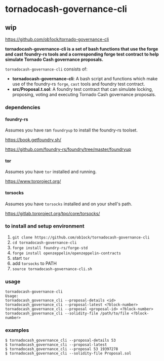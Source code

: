 # tornadocash-governance-cli

## wip

https://github.com/ob1ock/tornado-governance-cli

**tornadocash-governance-cli is a set of bash functions that use the forge and cast foundry-rs tools and a corresponding forge test contract to help simulate Tornado Cash governance proposals.**

`tornadocash-governance-cli` consists of:

-   **tornadocash-governance-cli**: A bash script and functions which make use of the foundry-rs `forge`, `cast` tools and foundry test contract.
-   **src/Proposal.t.sol**: A foundry test contract that can simulate locking, proposing, voting and executing Tornado Cash governance proposals.

### dependencies

#### foundry-rs

Assumes you have ran `foundryup` to install the foundry-rs toolset.

https://book.getfoundry.sh/

https://github.com/foundry-rs/foundry/tree/master/foundryup

#### tor

Assumes you have `tor` installed and running.

https://www.torproject.org/

#### torsocks

Assumes you have `torsocks` installed and on your shell's path.

https://gitlab.torproject.org/tpo/core/torsocks/

### to install and setup environment

1. `git clone https://github.com/ob1ock/tornadocash-governance-cli`
1. `cd tornadocash-governance-cli`
1. `forge install foundry-rs/forge-std`
1. `forge install openzeppelin/openzeppelin-contracts`
1. start `tor`
1. add `torsocks` to PATH
1. `source tornadocash-governance-cli.sh`

### usage

```shell
tornadocash-governance-cli
Usage:
tornadocash_governance_cli --proposal-details <id>
tornadocash_governance_cli --proposal-latest <?block-number>
tornadocash_governance_cli --proposal <proposal-id> <?block-number>
tornadocash_governance_cli --solidity-file /path/to/file <?block-number>
```

### examples

```shell
$ tornadocash_governance_cli --proposal-details 53
$ tornadocash_governance_cli --proposal-latest
$ tornadocash_governance_cli --proposal 53 19397278
$ tornadocash_governance_cli --solidity-file Proposal.sol
```
